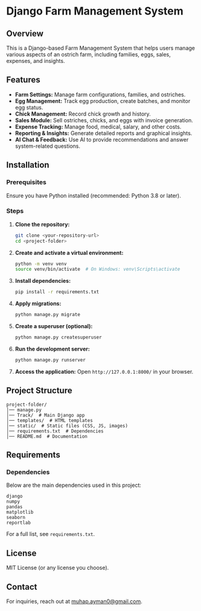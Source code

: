 # Django Farm Management System

## Overview
This is a Django-based Farm Management System that helps users manage various aspects of an ostrich farm, including families, eggs, sales, expenses, and insights.

## Features
- **Farm Settings:** Manage farm configurations, families, and ostriches.
- **Egg Management:** Track egg production, create batches, and monitor egg status.
- **Chick Management:** Record chick growth and history.
- **Sales Module:** Sell ostriches, chicks, and eggs with invoice generation.
- **Expense Tracking:** Manage food, medical, salary, and other costs.
- **Reporting & Insights:** Generate detailed reports and graphical insights.
- **AI Chat & Feedback:** Use AI to provide recommendations and answer system-related questions.

## Installation
### Prerequisites
Ensure you have Python installed (recommended: Python 3.8 or later).

### Steps
1. **Clone the repository:**
   ```bash
   git clone <your-repository-url>
   cd <project-folder>
   ```
2. **Create and activate a virtual environment:**
   ```bash
   python -m venv venv
   source venv/bin/activate  # On Windows: venv\Scripts\activate
   ```
3. **Install dependencies:**
   ```bash
   pip install -r requirements.txt
   ```
4. **Apply migrations:**
   ```bash
   python manage.py migrate
   ```
5. **Create a superuser (optional):**
   ```bash
   python manage.py createsuperuser
   ```
6. **Run the development server:**
   ```bash
   python manage.py runserver
   ```
7. **Access the application:**
   Open `http://127.0.0.1:8000/` in your browser.

## Project Structure
```
project-folder/
│── manage.py
│── Track/  # Main Django app
│── templates/  # HTML templates
│── static/  # Static files (CSS, JS, images)
│── requirements.txt  # Dependencies
│── README.md  # Documentation
```

## Requirements
### Dependencies
Below are the main dependencies used in this project:
```
django
numpy
pandas
matplotlib
seaborn
reportlab
```
For a full list, see `requirements.txt`.

## License
MIT License (or any license you choose).

## Contact
For inquiries, reach out at [muhap.ayman0@gmail.com](mailto:muhap.ayman0@gmail.com).
